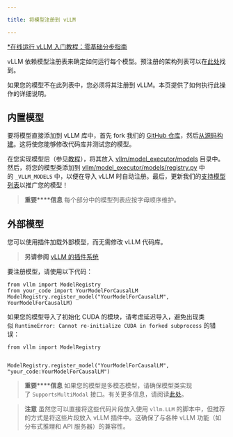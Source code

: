 ```yaml
---

title: 将模型注册到 vLLM

---
```



[*在线运行 vLLM 入门教程：零基础分步指南](https://openbayes.com/console/public/tutorials/rXxb5fZFr29?utm_source=vLLM-CNdoc&utm_medium=vLLM-CNdoc-V1&utm_campaign=vLLM-CNdoc-V1-25ap)


vLLM 依赖模型注册表来确定如何运行每个模型。预注册的架构列表可以在[此处](https://docs.vllm.ai/en/latest/models/supported_models.html#supported-models)找到。


如果您的模型不在此列表中，您必须将其注册到 vLLM。本页提供了如何执行此操作的详细说明。


## 内置模型

要将模型直接添加到 vLLM 库中，首先 fork 我们的 [GitHub 仓库](https://github.com/vllm-project/vllm)，然后[从源码构建](https://docs.vllm.ai/en/latest/getting_started/installation/gpu.html#build-from-source)。这将使您能够修改代码库并测试您的模型。


在您实现模型后（参见[教程](https://docs.vllm.ai/en/latest/contributing/model/basic.html#new-model-basic)），将其放入 [vllm/model_executor/models](https://github.com/vllm-project/vllm/tree/main/vllm/model_executor/models) 目录中。然后，将您的模型类添加到 [vllm/model_executor/models/registry.py](https://github.com/vllm-project/vllm/blob/main/vllm/model_executor/models/registry.py) 中的 `_VLLM_MODELS` 中，以便在导入 vLLM 时自动注册。最后，更新我们的[支持模型列表](https://docs.vllm.ai/en/latest/models/supported_models.html#supported-models)以推广您的模型！


>**重要****信息**
>每个部分中的模型列表应按字母顺序维护。
## 

## 外部模型

您可以使用插件加载外部模型，而无需修改 vLLM 代码库。


>**另请参阅**
>[vLLM 的插件系统](https://docs.vllm.ai/en/latest/design/plugin_system.html#plugin-system)

要注册模型，请使用以下代码：

```plain
from vllm import ModelRegistry
from your_code import YourModelForCausalLM
ModelRegistry.register_model("YourModelForCausalLM", YourModelForCausalLM)
```


如果您的模型导入了初始化 CUDA 的模块，请考虑延迟导入，避免出现类似 `RuntimeError: Cannot re-initialize CUDA in forked subprocess` 的错误：

```plain
from vllm import ModelRegistry


ModelRegistry.register_model("YourModelForCausalLM", "your_code:YourModelForCausalLM")
```


>**重要****信息**
>如果您的模型是多模态模型，请确保模型类实现了 `SupportsMultiModal` 接口。有关更多信息，请阅读[此处](https://docs.vllm.ai/en/latest/contributing/model/multimodal.html#supports-multimodal)。

>**注意**
>虽然您可以直接将这些代码片段放入使用 `vllm.LLM` 的脚本中，但推荐的方式是将这些片段放入 vLLM 插件中。这确保了与各种 vLLM 功能（如分布式推理和 API 服务器）的兼容性。

